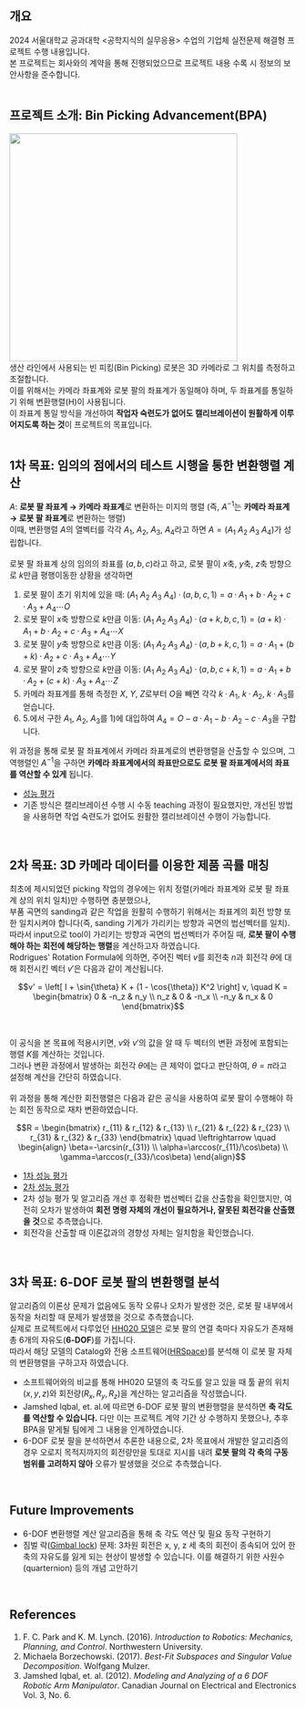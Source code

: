 ## 개요
2024 서울대학교 공과대학 <공학지식의 실무응용> 수업의 기업체 실전문제 해결형 프로젝트 수행 내용입니다. <br>
본 프로젝트는 회사와의 계약을 통해 진행되었으므로 프로젝트 내용 수록 시 정보의 보안사항을 준수합니다. <br>
<br>

## 프로젝트 소개: Bin Picking Advancement(BPA)
<img src="https://github.com/user-attachments/assets/def23c7d-29eb-4442-893e-70bf7f8344d3" width="400"/> <br>
생산 라인에서 사용되는 빈 피킹(Bin Picking) 로봇은 3D 카메라로 그 위치를 측정하고 조절합니다. <br>
이를 위해서는 카메라 좌표계와 로봇 팔의 좌표계가 동일해야 하며, 두 좌표계를 통일하기 위해 변환행렬(H)이 사용됩니다. <br>
이 좌표계 통일 방식을 개선하여 **작업자 숙련도가 없어도 캘리브레이션이 원활하게 이루어지도록 하는 것**이 프로젝트의 목표입니다. <br>
<br>

## 1차 목표: 임의의 점에서의 테스트 시행을 통한 변환행렬 계산
$A$: **로봇 팔 좌표계 $\to$ 카메라 좌표계**로 변환하는 미지의 행렬 (즉, $A^{-1}$는 **카메라 좌표계 $\to$ 로봇 팔 좌표계**로 변환하는 행렬) <br>
이때, 변환행렬 $A$의 열벡터를 각각 $A_1$, $A_2$, $A_3$, $A_4$라고 하면 $A=(A_1\ A_2\ A_3\ A_4)$가 성립합니다. <br>
<br>
로봇 팔 좌표계 상의 임의의 좌표를 $(a, b, c)$라고 하고, 로봇 팔이 $x$축, $y$축, $z$축 방향으로 $k$만큼 평행이동한 상황을 생각하면 <br>

   1) 로봇 팔이 초기 위치에 있을 때: $(A_1\ A_2\ A_3\ A_4) · (a, b, c, 1) = a · A_1 + b · A_2 + c · A_3 + A_4 \cdots O$
   2) 로봇 팔이 $x$축 방향으로 $k$만큼 이동: $(A_1\ A_2\ A_3\ A_4) · (a+k, b, c, 1) = (a+k) · A_1 + b · A_2 + c · A_3 + A_4 \cdots X$
   3) 로봇 팔이 $y$축 방향으로 $k$만큼 이동: $(A_1\ A_2\ A_3\ A_4) · (a, b+k, c, 1) = a · A_1 + (b+k) · A_2 + c · A_3 + A_4 \cdots Y$
   4) 로봇 팔이 $z$축 방향으로 $k$만큼 이동: $(A_1\ A_2\ A_3\ A_4) · (a, b, c+k, 1) = a · A_1 + b · A_2 + (c+k) · A_3 + A_4 \cdots Z$
   5) 카메라 좌표계를 통해 측정한 $X$, $Y$, $Z$로부터 $O$을 빼면 각각 $k · A_1$, $k · A_2$, $k · A_3$를 얻습니다.
   6) 5.에서 구한 $A_1$, $A_2$, $A_3$를 1)에 대입하여 $A_4 = O - a · A_1 - b · A_2 - c · A_3$을 구합니다. <br>

위 과정을 통해 로봇 팔 좌표계에서 카메라 좌표계로의 변환행렬을 산출할 수 있으며, 그 역행렬인 $A^{-1}$을 구하면 **카메라 좌표계에서의 좌표만으로도 로봇 팔 좌표계에서의 좌표를 역산할 수 있게** 됩니다. <br>

- [성능 평가](https://github.com/ben020410/2024W-ETS-BPA/issues/1)
- 기존 방식은 캘리브레이션 수행 시 수동 teaching 과정이 필요했지만, 개선된 방법을 사용하면 작업 숙련도가 없어도 원활한 캘리브레이션 수행이 가능합니다.
<br>

## 2차 목표: 3D 카메라 데이터를 이용한 제품 곡률 매칭
최초에 제시되었던 picking 작업의 경우에는 위치 정렬(카메라 좌표계와 로봇 팔 좌표계 상의 위치 일치)만 수행하면 충분했으나, <br>
부품 곡면의 sanding과 같은 작업을 원활히 수행하기 위해서는 좌표계의 회전 방향 또한 일치시켜야 합니다(즉, sanding 기계가 가리키는 방향과 곡면의 법선벡터를 일치). <br>
따라서 input으로 tool이 가리키는 방향과 곡면의 법선벡터가 주어질 때, **로봇 팔이 수행해야 하는 회전에 해당하는 행렬**을 계산하고자 하였습니다. <br>
Rodrigues' Rotation Formula에 의하면, 주어진 벡터 $v$를 회전축 $n$과 회전각 $\theta$에 대해 회전시킨 벡터 $v'$은 다음과 같이 계산됩니다. <br>
```math
v' = \left[ I + \sin{\theta} K + (1 - \cos{\theta}) K^2 \right] v, \quad K = \begin{bmatrix} 0 & -n_z & n_y \\ n_z & 0 & -n_x \\ -n_y & n_x & 0 \end{bmatrix}
```
<br>

이 공식을 본 목표에 적용시키면, $v$와 $v'$의 값을 알 때 두 벡터의 변환 과정에 포함되는 행렬 $K$를 계산하는 것입니다. <br>
그러나 변환 과정에서 발생하는 회전각 $\theta$에는 큰 제약이 없다고 판단하여, $\theta=\pi$라고 설정해 계산을 간단히 하였습니다. <br>
<br>
위 과정을 통해 계산한 회전행렬은 다음과 같은 공식을 사용하여 로봇 팔이 수행해야 하는 회전 동작으로 재차 변환하였습니다. <br>
```math
R = \begin{bmatrix} r_{11} & r_{12} & r_{13} \\ r_{21} & r_{22} & r_{23} \\ r_{31} & r_{32} & r_{33} \end{bmatrix} \quad \leftrightarrow \quad \begin{align} \beta=-\arcsin(r_{31}) \\ \alpha=\arccos(r_{11}/\cos\beta) \\ \gamma=\arccos(r_{33}/\cos\beta) \end{align}
```

- [1차 성능 평가](https://github.com/ben020410/2024W-ETS-BPA/issues/2)
- [2차 성능 평가](https://github.com/ben020410/2024W-ETS-BPA/issues/3)
- 2차 성능 평가 및 알고리즘 개선 후 정확한 법선벡터 값을 산출함을 확인했지만, 여전히 오차가 발생하여 **회전 명령 자체의 개선이 필요하거나, 잘못된 회전각을 산출했을 것**으로 추측했습니다.
- 회전각을 산출할 때 이론값과의 경향성 자체는 일치함을 확인했습니다.
<br>

## 3차 목표: 6-DOF 로봇 팔의 변환행렬 분석
알고리즘의 이론상 문제가 없음에도 동작 오류나 오차가 발생한 것은, 로봇 팔 내부에서 동작을 처리할 때 문제가 발생했을 것으로 추측했습니다. <br>
실제로 프로젝트에서 다루었던 [HH020 모델](https://www.hyundai-robotics.com/product/product1_view.html?no=26)은 로봇 팔의 연결 축마다 자유도가 존재해 총 6개의 자유도(**6-DOF**)를 가집니다. <br>
따라서 해당 모델의 Catalog와 전용 소프트웨어([HRSpace](https://www.hyundai-robotics.com/english/customer/customer4_view.html?no=94))를 분석해 이 로봇 팔 자체의 변환행렬을 구하고자 하였습니다.

- 소프트웨어와의 비교를 통해 HH020 모델의 축 각도를 알고 있을 때 툴 끝의 위치($x, y, z$)와 회전량($R_x, R_y, R_z$)을 계산하는 알고리즘을 작성했습니다.
- Jamshed lqbal, et. al.에 따르면 6-DOF 로봇 팔의 변환행렬을 분석하면 **축 각도를 역산할 수 있습니다.** 다만 이는 프로젝트 계약 기간 상 수행하지 못했으나, 추후 BPA을 맡게될 팀에게 그 내용을 인계하였습니다.
- 6-DOF 로봇 팔을 분석하면서 추론한 내용으로, 2차 목표에서 개발한 알고리즘의 경우 오로지 목적지까지의 회전량만을 토대로 지시를 내려 **로봇 팔의 각 축의 구동 범위를 고려하지 않아** 오류가 발생했을 것으로 추측했습니다.
<br>

## Future Improvements
- 6-DOF 변환행렬 계산 알고리즘을 통해 축 각도 역산 및 필요 동작 구현하기
- 짐벌 락([Gimbal lock](https://en.wikipedia.org/wiki/Gimbal_lock)) 문제: 3차원 회전은 x, y, z 세 축의 회전이 종속되어 있어 한 축의 자유도를 잃게 되는 현상이 발생할 수 있습니다. 이를 해결하기 위한 사원수(quarternion) 등의 개념 고안하기
<br>

## References
1. F. C. Park and K. M. Lynch. (2016). *Introduction to Robotics: Mechanics, Planning, and Control*. Northwestern University.
2. Michaela Borzechowski. (2017). *Best-Fit Subspaces and Singular Value Decomposition*. Wolfgang Mulzer.
3. Jamshed Iqbal, et. al. (2012). *Modeling and Analyzing of a 6 DOF Robotic Arm Manipulator*. Canadian Journal on Electrical and Electronics Vol. 3, No. 6.
<br>
